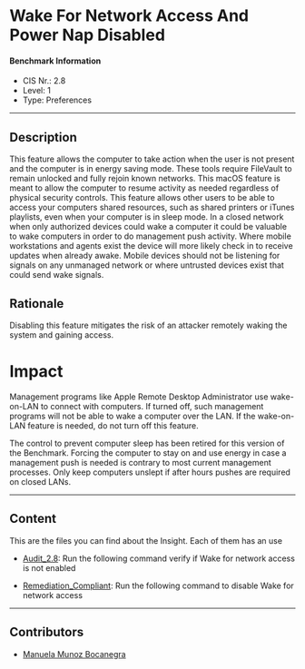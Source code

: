 # Wake For Network Access And Power Nap Disabled
#### Benchmark Information
- CIS Nr.: 2.8
- Level: 1
- Type: Preferences
------------------------
## Description

This feature allows the computer to take action when the user is not present and the computer is in energy saving mode. These tools require FileVault to remain unlocked and fully rejoin known networks. This macOS feature is meant to allow the computer to resume activity as needed regardless of physical security controls.
This feature allows other users to be able to access your computers shared resources, such as shared printers or iTunes playlists, even when your computer is in sleep mode. In a closed network when only authorized devices could wake a computer it could be valuable to wake computers in order to do management push activity. Where mobile workstations and agents exist the device will more likely check in to receive updates when already awake. Mobile devices should not be listening for signals on any unmanaged network or where untrusted devices exist that could send wake signals.


## Rationale

Disabling this feature mitigates the risk of an attacker remotely waking the system and gaining access.

# Impact

Management programs like Apple Remote Desktop Administrator use wake-on-LAN to connect with computers. If turned off, such management programs will not be able to wake a computer over the LAN. If the wake-on-LAN feature is needed, do not turn off this feature.

The control to prevent computer sleep has been retired for this version of the Benchmark. Forcing the computer to stay on and use energy in case a management push is needed is contrary to most current management processes. Only keep computers unslept if after hours pushes are required on closed LANs.

---

## Content
This are the files you can find about the Insight. Each of them has an use 
* [Audit_2.8](https://github.com/apfelwerk/JamfProtectInsights/blob/main/PreferencesType/CIS_2.8_Wake%20For%20Network%20Access%20And%20Power%20Nap%20Disabled/Audit_2.8.sh): Run the following command verify if Wake for network access is not enabled

* [Remediation_Compliant](https://github.com/apfelwerk/JamfProtectInsights/blob/main/PreferencesType/CIS_2.8_Wake%20For%20Network%20Access%20And%20Power%20Nap%20Disabled/Remediation_Compliant.sh): Run the following command to disable Wake for network access

------------------------------------------------------------------------------------------------------------------------------------------------------------------------------------------------------------------------------------------------------------------------------------------------------------------------------
## Contributors
* [Manuela Munoz Bocanegra](https://github.com/manuelamunoz)


